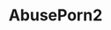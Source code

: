 ---
title: AbusePorn2
crosslinks:
- livven
- Pain
- tipofmypenis
- WhiteAndThick
- grool
- WetandpissyHD
- squirting
- figging
- gag_spit
- OneHotOneNot
- nsfwhardcore
- AskRedditAfterDark
- faceslap
- choking
- DeadEyes
- RingGag
- watersports
---